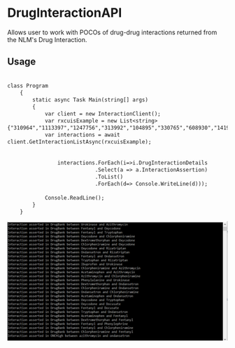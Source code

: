 # DrugInteractionAPI

Allows user to work with POCOs of drug-drug interactions returned from the NLM's Drug Interaction.

## Usage

```CSharp

class Program
    {
        static async Task Main(string[] args)
        {
            var client = new InteractionClient();
            var rxcuisExample = new List<string> {"310964","1113397","1247756","313992","104895","330765","608930","141962","1161682","800405"};
            var interactions = await client.GetInteractionListAsync(rxcuisExample);

         
                interactions.ForEach(i=>i.DrugInteractionDetails
                            .Select(a => a.InteractionAssertion)
                            .ToList()
                            .ForEach(d=> Console.WriteLine(d)));

            Console.ReadLine();
        }
    }

```

![](InteractionListConsole.gif)
